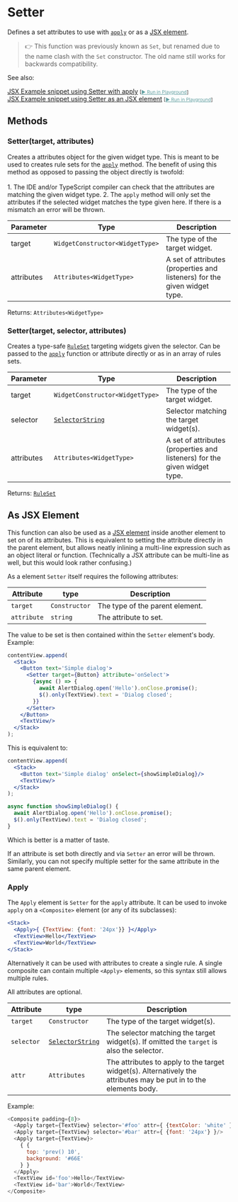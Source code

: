 ---
---
# Setter

Defines a set attributes to use with [`apply`](./Composite.md#applyrules) or as a [JSX element](../declarative-ui.md#jsx-specifics).

> :point_right: This function was previously known as `Set`, but renamed due to the name clash with the `Set` constructor. The old name still works for backwards compatibility.



See also:
  
[<span class='language jsx'>JSX</span> Example snippet using Setter with apply](https://github.com/eclipsesource/tabris-js/tree/v3.7.2/snippets/layout-dynamic.jsx) <span style="font-size: 75%;">[<a href="https://playground.tabris.com/?gitref=v3.7.2&snippet=layout-dynamic.jsx" style="color: cadetblue;">► Run in Playground</a>]</span>  
[<span class='language jsx'>JSX</span> Example snippet using Setter as an JSX element](https://github.com/eclipsesource/tabris-js/tree/v3.7.2/snippets/collectionview.jsx) <span style="font-size: 75%;">[<a href="https://playground.tabris.com/?gitref=v3.7.2&snippet=collectionview.jsx" style="color: cadetblue;">► Run in Playground</a>]</span>

## Methods

### Setter(target, attributes)



Creates a attributes object for the given widget type. This is meant to be used to creates rule sets for the [`apply`](./Composite.md#applyrules) method. The benefit of using this method as opposed to passing the object directly is twofold: <br/><br/>1. The IDE and/or TypeScript compiler can check that the attributes are matching the given widget type.
2. The `apply` method will only set the attributes if the selected widget matches the type given here. If there is a mismatch an error will be thrown.


Parameter|Type|Description
-|-|-
target | <code style="white-space: nowrap">WidgetConstructor&lt;WidgetType&gt;</code> | The type of the target widget.
attributes | <code style="white-space: nowrap">Attributes&lt;WidgetType&gt;</code> | A set of attributes (properties and listeners) for the given widget type.


Returns: <code style="white-space: nowrap">Attributes&lt;WidgetType&gt;</code>

### Setter(target, selector, attributes)



Creates a type-safe [`RuleSet`](./Composite.md#ruleset) targeting widgets given the selector. Can be passed to the [`apply`](./Composite.md#applyoptions-rules) function or attribute directly or as in an array of rules sets.


Parameter|Type|Description
-|-|-
target | <code style="white-space: nowrap">WidgetConstructor&lt;WidgetType&gt;</code> | The type of the target widget.
selector | <code style="white-space: nowrap"><a href="../selector.html" title="More about selectors">SelectorString</a></code> | Selector matching the target widget(s).
attributes | <code style="white-space: nowrap">Attributes&lt;WidgetType&gt;</code> | A set of attributes (properties and listeners) for the given widget type.


Returns: <code style="white-space: nowrap"><a href="Composite.html#ruleset" title="Composite Class Type">RuleSet</a></code>



## As JSX Element

This function can also be used as a [JSX element](../declarative-ui.md#jsx-specifics) inside another element to set on of its attributes. This is equivalent to setting the attribute directly in the parent element, but allows neatly inlining a multi-line expression such as an object literal or function. (Technically a JSX attribute can be multi-line as well, but this would look rather confusing.)

As a element `Setter` itself requires the following attributes:

Attribute | type | Description
-|-|-
`target`| `Constructor` | The type of the parent element.
`attribute`| `string` | The attribute to set.

The value to be set is then contained within the `Setter` element's body. Example:

```jsx
contentView.append(
  <Stack>
    <Button text='Simple dialog'>
      <Setter target={Button} attribute='onSelect'>
        {async () => {
          await AlertDialog.open('Hello').onClose.promise();
          $().only(TextView).text = 'Dialog closed';
        }}
      </Setter>
    </Button>
    <TextView/>
  </Stack>
);
```

This is equivalent to:

```jsx
contentView.append(
  <Stack>
    <Button text='Simple dialog' onSelect={showSimpleDialog}/>
    <TextView/>
  </Stack>
);

async function showSimpleDialog() {
  await AlertDialog.open('Hello').onClose.promise();
  $().only(TextView).text = 'Dialog closed';
}
```

Which is better is a matter of taste.

If an attribute is set both directly and via `Setter` an error will be thrown. Similarly, you can not specify multiple setter for the same attribute in the same parent element.

### Apply

The `Apply` element is `Setter` for the `apply` attribute. It can be used to invoke `apply` on a `<Composite>` element (or any of its subclasses):

```jsx
<Stack>
  <Apply>{ {TextView: {font: '24px'}} }</Apply>
  <TextView>Hello</TextView>
  <TextView>World</TextView>
</Stack>
```

Alternatively it can be used with attributes to create a single rule. A single composite can contain multiple `<Apply>` elements, so this syntax still allows multiple rules.

All attributes are optional.

Attribute | type | Description
-|-|-
`target`| `Constructor` | The type of the target widget(s).
`selector`| [`SelectorString`](./../selector.md) | The selector matching the target widget(s). If omitted the `target` is also the selector.
`attr`| `Attributes` | The attributes to apply to the target widget(s). Alternatively the attributes may be put in to the elements body.

Example:

```js
<Composite padding={8}>
  <Apply target={TextView} selector='#foo' attr={ {textColor: 'white' } }/>
  <Apply target={TextView} selector='#bar' attr={ {font: '24px'} }/>
  <Apply target={TextView}>
    { {
      top: 'prev() 10',
      background: '#66E'
    } }
  </Apply>
  <TextView id='foo'>Hello</TextView>
  <TextView id='bar'>World</TextView>
</Composite>
```

